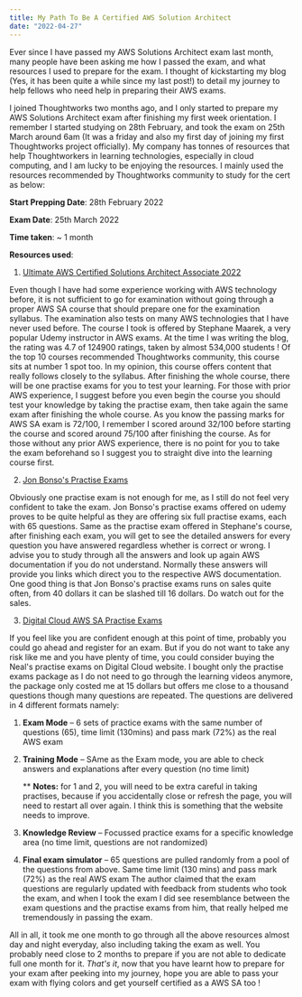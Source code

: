 ```yaml
---
title: My Path To Be A Certified AWS Solution Architect
date: "2022-04-27"
---
```


Ever since I have passed my AWS Solutions Architect exam last month, many people have been asking me how I passed the exam, and what resources I used to prepare for the exam. I thought of kickstarting my blog (Yes, it has been quite a while since my last post!) to detail my journey to help fellows who need help in preparing their AWS exams.

I joined Thoughtworks two months ago, and I only started to prepare my AWS Solutions Architect exam after finishing my first week orientation. I remember I started studying on 28th February, and took the exam on 25th March around 6am (It was a friday and also my first day of joining my first Thoughtworks project officially). My company has tonnes of resources that help Thoughtworkers in learning technologies, especially in cloud computing, and I am lucky to be enjoying the resources. I mainly used the resources recommended by Thoughtworks community to study for the cert as below:

**Start Prepping Date**: 28th February 2022

**Exam Date**: 25th March 2022

**Time taken**: ~ 1 month

**Resources used**:

1. [Ultimate AWS Certified Solutions Architect Associate 2022](https://www.udemy.com/course/aws-certified-solutions-architect-associate-saa-c02/)

Even though I have had some experience working with AWS technology before, it is not sufficient to go for examination without going through a proper AWS SA course that should prepare one for the examination syllabus. The examination also tests on many AWS technologies that I have never used before. The course I took is offered by Stephane Maarek, a very popular Udemy instructor in AWS exams. At the time I was writing the blog, the rating was 4.7 of 124900 ratings, taken by almost 534,000 students ! Of the top 10 courses recommended Thoughtworks community, this course sits at number 1 spot too. In my opinion, this course offers content that really follows closely to the syllabus. After finishing the whole course, there will be one practise exams for you to test your learning. For those with prior AWS experience, I suggest before you even begin the course you should test your knowledge by taking the practise exam, then take again the same exam after finishing the whole course. As you know the passing marks for AWS SA exam is 72/100, I remember I scored around 32/100 before starting the course and scored around 75/100 after finishing the course. As for those without any prior AWS experience, there is no point for you to take the exam beforehand so I suggest you to straight dive into the learning course first.

2. [Jon Bonso's Practise Exams](https://www.udemy.com/course/aws-certified-solutions-architect-associate-amazon-practice-exams-saa-c03/)

Obviously one practise exam is not enough for me, as I still do not feel very confident to take the exam. Jon Bonso's practise exams offered on udemy proves to be quite helpful as they are offering six full practise exams, each with 65 questions. Same as the practise exam offered in Stephane's course, after finishing each exam, you will get to see the detailed answers for every question you have answered regardless whether is correct or wrong. I advise you to study through all the answers and look up again AWS documentation if you do not understand. Normally these answers will provide you links which direct you to the respective AWS documentation. One good thing is that Jon Bonso's practise exams runs on sales quite often, from 40 dollars it can be slashed till 16 dollars. Do watch out for the sales.

3. [Digital Cloud AWS SA Practise Exams](https://digitalcloud.training/product/aws-certified-solutions-architect-ultimate-exam-training/)

If you feel like you are confident enough at this point of time, probably you could go ahead and register for an exam. But if you do not want to take any risk like me and you have plenty of time, you could consider buying the Neal's practise exams on Digital Cloud website. I bought only the practise exams package as I do not need to go through the learning videos anymore, the package only costed me at 15 dollars but offers me close to a thousand questions though many questions are repeated. The questions are delivered in 4 different formats namely:

1. **Exam Mode** – 6 sets of practice exams with the same number of questions (65), time limit (130mins) and pass mark (72%) as the real AWS exam
2. **Training Mode** – SAme as the Exam mode, you are able to check answers and explanations after every question (no time limit)

   \*\* **Notes:** for 1 and 2, you will need to be extra careful in taking practises, because if you accidentally close or refresh the page, you will need to restart all over again. I think this is something that the website needs to improve.

3. **Knowledge Review** – Focussed practice exams for a specific knowledge area (no time limit, questions are not randomized)
4. **Final exam simulator** – 65 questions are pulled randomly from a pool of the questions from above. Same time limit (130 mins) and pass mark (72%) as the real AWS exam
   The author claimed that the exam questions are regularly updated with feedback from students who took the exam, and when I took the exam I did see resemblance between the exam questions and the practise exams from him, that really helped me tremendously in passing the exam.

All in all, it took me one month to go through all the above resources almost day and night everyday, also including taking the exam as well. You probably need close to 2 months to prepare if you are not able to dedicate full one month for it.
_That's it_, now that you have learnt how to prepare for your exam after peeking into my journey, hope you are able to pass your exam with flying colors and get yourself certified as a AWS SA too !
